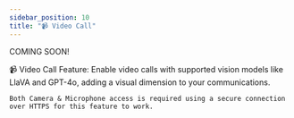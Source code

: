 ```yaml
---
sidebar_position: 10
title: "📹 Video Call"
---
```


COMING SOON!

📹 Video Call Feature: Enable video calls with supported vision models like LlaVA and GPT-4o, adding a visual dimension to your communications.

    Both Camera & Microphone access is required using a secure connection over HTTPS for this feature to work.
